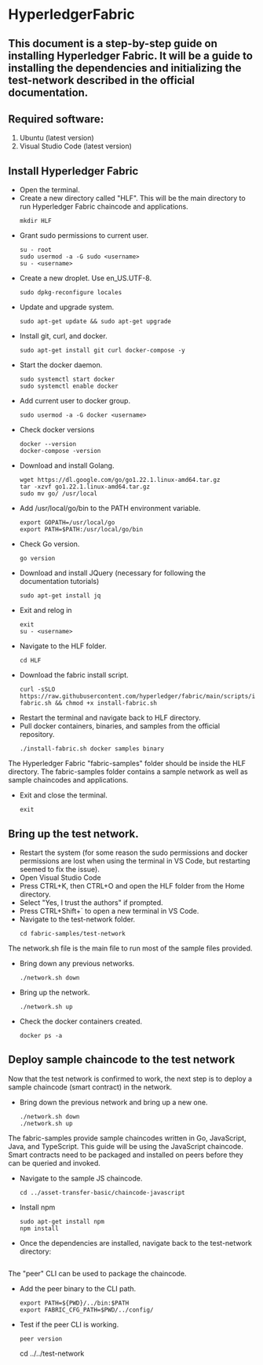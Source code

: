 # HyperledgerFabric

## This document is a step-by-step guide on installing Hyperledger Fabric. It will be a guide to installing the dependencies and initializing the test-network described in the official documentation.

## Required software:
1. Ubuntu (latest version)
2. Visual Studio Code (latest version)

## Install Hyperledger Fabric
* Open the terminal.
* Create a new directory called "HLF". This will be the main directory to run Hyperledger Fabric chaincode and applications.
  ```
  mkdir HLF
  ```
* Grant sudo permissions to current user.
  ```
  su - root
  sudo usermod -a -G sudo <username>
  su - <username>
  ```
* Create a new droplet. Use en_US.UTF-8.
  ```
  sudo dpkg-reconfigure locales
  ```
* Update and upgrade system.
  ```
  sudo apt-get update && sudo apt-get upgrade
  ```
* Install git, curl, and docker.
  ```
  sudo apt-get install git curl docker-compose -y
  ```
* Start the docker daemon.
  ```
  sudo systemctl start docker
  sudo systemctl enable docker
  ```
* Add current user to docker group.
  ```
  sudo usermod -a -G docker <username>
  ```
* Check docker versions
  ```
  docker --version
  docker-compose -version
  ```
* Download and install Golang.
  ```
  wget https://dl.google.com/go/go1.22.1.linux-amd64.tar.gz
  tar -xzvf go1.22.1.linux-amd64.tar.gz
  sudo mv go/ /usr/local
  ```
* Add /usr/local/go/bin to the PATH environment variable.
  ```
  export GOPATH=/usr/local/go
  export PATH=$PATH:/usr/local/go/bin
  ```
* Check Go version.
  ```
  go version
  ```
* Download and install JQuery (necessary for following the documentation tutorials)
  ```
  sudo apt-get install jq
  ```
* Exit and relog in
  ```
  exit
  su - <username>
  ```
* Navigate to the HLF folder.
  ```
  cd HLF
  ```
* Download the fabric install script.
  ```
  curl -sSLO https://raw.githubusercontent.com/hyperledger/fabric/main/scripts/install-fabric.sh && chmod +x install-fabric.sh
  ```
* Restart the terminal and navigate back to HLF directory.
* Pull docker containers, binaries, and samples from the official repository.
  ```
  ./install-fabric.sh docker samples binary
  ```
The Hyperledger Fabric "fabric-samples" folder should be inside the HLF directory. The fabric-samples folder contains a sample network as well as sample chaincodes and applications.
* Exit and close the terminal.
  ```
  exit
  ```
## Bring up the test network.
* Restart the system (for some reason the sudo permissions and docker permissions are lost when using the terminal in VS Code, but restarting seemed to fix the issue).
* Open Visual Studio Code
* Press CTRL+K, then CTRL+O and open the HLF folder from the Home directory.
* Select "Yes, I trust the authors" if prompted.
* Press CTRL+Shift+` to open a new terminal in VS Code.
* Navigate to the test-network folder.
  ```
  cd fabric-samples/test-network
  ```
The network.sh file is the main file to run most of the sample files provided.
* Bring down any previous networks.
  ```
  ./network.sh down
  ```
* Bring up the network.
  ```
  ./network.sh up
  ```
* Check the docker containers created.
  ```
  docker ps -a
  ```
  
## Deploy sample chaincode to the test network
Now that the test network is confirmed to work, the next step is to deploy a sample chaincode (smart contract) in the network.
* Bring down the previous network and bring up a new one.
  ```
  ./network.sh down
  ./network.sh up
  ```
The fabric-samples provide sample chaincodes written in Go, JavaScript, Java, and TypeScript. This guide will be using the JavaScript chaincode.
Smart contracts need to be packaged and installed on peers before they can be queried and invoked.
* Navigate to the sample JS chaincode.
  ```
  cd ../asset-transfer-basic/chaincode-javascript
  ```
* Install npm
  ```
  sudo apt-get install npm
  npm install
  ```
* Once the dependencies are installed, navigate back to the test-network directory:
  ```
The "peer" CLI can be used to package the chaincode.
* Add the peer binary to the CLI path.
  ```
  export PATH=${PWD}/../bin:$PATH
  export FABRIC_CFG_PATH=$PWD/../config/
  ```
* Test if the peer CLI is working.
  ```
  peer version
  ```

  cd ../../test-network
  ```

